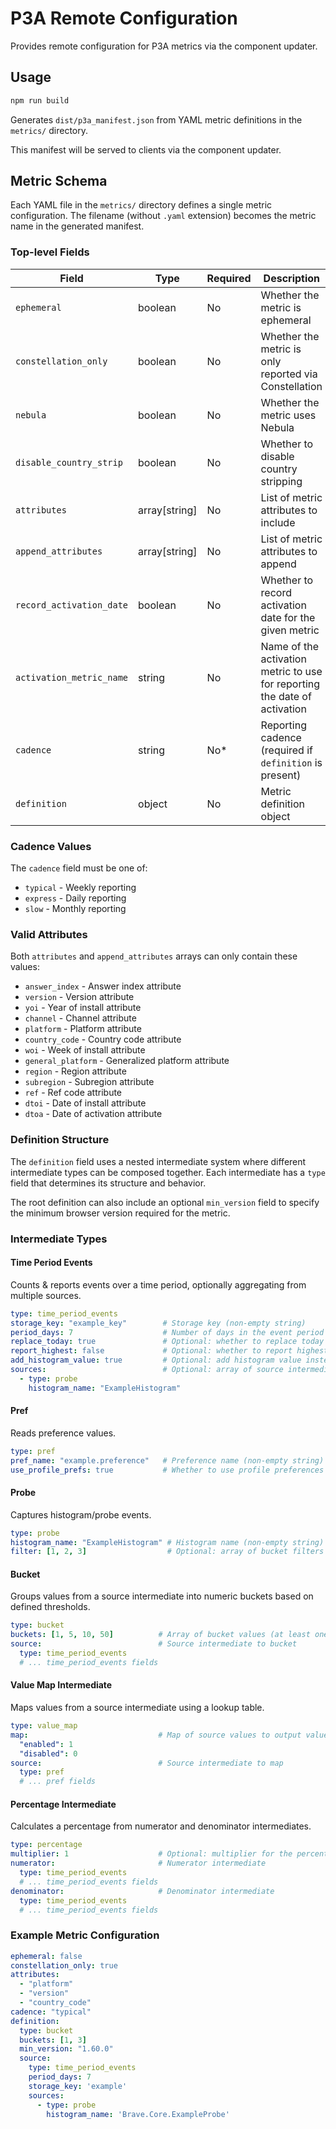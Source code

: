 # P3A Remote Configuration

Provides remote configuration for P3A metrics via the component updater.

## Usage

```bash
npm run build
```

Generates `dist/p3a_manifest.json` from YAML metric definitions in the `metrics/` directory. 

This manifest will be served to clients via the component updater.

## Metric Schema

Each YAML file in the `metrics/` directory defines a single metric configuration. The filename (without `.yaml` extension) becomes the metric name in the generated manifest.

### Top-level Fields

| Field | Type | Required | Description |
|-------|------|----------|-------------|
| `ephemeral` | boolean | No | Whether the metric is ephemeral |
| `constellation_only` | boolean | No | Whether the metric is only reported via Constellation |
| `nebula` | boolean | No | Whether the metric uses Nebula |
| `disable_country_strip` | boolean | No | Whether to disable country stripping |
| `attributes` | array[string] | No | List of metric attributes to include |
| `append_attributes` | array[string] | No | List of metric attributes to append |
| `record_activation_date` | boolean | No | Whether to record activation date for the given metric |
| `activation_metric_name` | string | No | Name of the activation metric to use for reporting the date of activation |
| `cadence` | string | No* | Reporting cadence (required if `definition` is present) |
| `definition` | object | No | Metric definition object |

### Cadence Values

The `cadence` field must be one of:
- `typical` - Weekly reporting 
- `express` - Daily reporting  
- `slow` - Monthly reporting

### Valid Attributes

Both `attributes` and `append_attributes` arrays can only contain these values:
- `answer_index` - Answer index attribute
- `version` - Version attribute
- `yoi` - Year of install attribute
- `channel` - Channel attribute
- `platform` - Platform attribute
- `country_code` - Country code attribute
- `woi` - Week of install attribute
- `general_platform` - Generalized platform attribute
- `region` - Region attribute
- `subregion` - Subregion attribute
- `ref` - Ref code attribute
- `dtoi` - Date of install attribute
- `dtoa` - Date of activation attribute

### Definition Structure

The `definition` field uses a nested intermediate system where different intermediate types can be composed together. Each intermediate has a `type` field that determines its structure and behavior.

The root definition can also include an optional `min_version` field to specify the minimum browser version required for the metric.

### Intermediate Types

#### Time Period Events

Counts & reports events over a time period, optionally aggregating from multiple sources.

```yaml
type: time_period_events
storage_key: "example_key"        # Storage key (non-empty string)
period_days: 7                    # Number of days in the event period (positive integer)
replace_today: true               # Optional: whether to replace today's data
report_highest: false             # Optional: whether to report highest value
add_histogram_value: true         # Optional: add histogram value instead of count
sources:                          # Optional: array of source intermediates
  - type: probe
    histogram_name: "ExampleHistogram"
```

#### Pref

Reads preference values.

```yaml
type: pref
pref_name: "example.preference"   # Preference name (non-empty string)
use_profile_prefs: true           # Whether to use profile preferences
```

#### Probe

Captures histogram/probe events.

```yaml
type: probe
histogram_name: "ExampleHistogram" # Histogram name (non-empty string)
filter: [1, 2, 3]                  # Optional: array of bucket filters
```

#### Bucket

Groups values from a source intermediate into numeric buckets based on defined thresholds.

```yaml
type: bucket
buckets: [1, 5, 10, 50]          # Array of bucket values (at least one number)
source:                          # Source intermediate to bucket
  type: time_period_events
  # ... time_period_events fields
```

#### Value Map Intermediate

Maps values from a source intermediate using a lookup table.

```yaml
type: value_map
map:                             # Map of source values to output values (must not be empty)
  "enabled": 1
  "disabled": 0
source:                          # Source intermediate to map
  type: pref
  # ... pref fields
```

#### Percentage Intermediate

Calculates a percentage from numerator and denominator intermediates.

```yaml
type: percentage
multiplier: 1                    # Optional: multiplier for the percentage (default: 1)
numerator:                       # Numerator intermediate
  type: time_period_events
  # ... time_period_events fields
denominator:                     # Denominator intermediate
  type: time_period_events  
  # ... time_period_events fields
```


### Example Metric Configuration

```yaml
ephemeral: false
constellation_only: true
attributes:
  - "platform"
  - "version"
  - "country_code"
cadence: "typical"
definition:
  type: bucket
  buckets: [1, 3]
  min_version: "1.60.0"
  source:
    type: time_period_events
    period_days: 7
    storage_key: 'example'
    sources:
      - type: probe
        histogram_name: 'Brave.Core.ExampleProbe'
```
